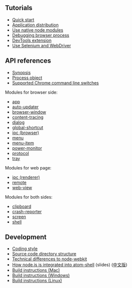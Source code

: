 ## Tutorials

* [Quick start](tutorial/quick-start.md)
* [Application distribution](tutorial/application-distribution.md)
* [Use native node modules](tutorial/use-native-node-modules.md)
* [Debugging browser process](tutorial/debugging-browser-process.md)
* [DevTools extension](tutorial/devtools-extension.md)
* [Use Selenium and WebDriver](tutorial/use-selenium-and-webdriver.md)

## API references

* [Synopsis](api/synopsis.md)
* [Process object](api/process.md)
* [Supported Chrome command line switches](api/chrome-command-line-switches.md)

Modules for browser side:

* [app](api/app.md)
* [auto-updater](api/auto-updater.md)
* [browser-window](api/browser-window.md)
* [content-tracing](api/content-tracing.md)
* [dialog](api/dialog.md)
* [global-shortcut](api/global-shortcut.md)
* [ipc (browser)](api/ipc-browser.md)
* [menu](api/menu.md)
* [menu-item](api/menu-item.md)
* [power-monitor](api/power-monitor.md)
* [protocol](api/protocol.md)
* [tray](api/tray.md)

Modules for web page:

* [ipc (renderer)](api/ipc-renderer.md)
* [remote](api/remote.md)
* [web-view](api/web-view.md)

Modules for both sides:

* [clipboard](api/clipboard.md)
* [crash-reporter](api/crash-reporter.md)
* [screen](api/screen.md)
* [shell](api/shell.md)

## Development

* [Coding style](development/coding-style.md)
* [Source code directory structure](development/source-code-directory-structure.md)
* [Technical differences to node-webkit](development/atom-shell-vs-node-webkit.md)
* [How node.js is integrated into atom-shell](https://speakerdeck.com/zcbenz/practice-on-embedding-node-dot-js-into-atom-editor) (slides) ([中文版](http://2014.jsconf.cn/slides/Practice%20on%20embedding%20Node.js%20into%20Atom%20Editor.pdf
))
* [Build instructions (Mac)](development/build-instructions-mac.md)
* [Build instructions (Windows)](development/build-instructions-windows.md)
* [Build instructions (Linux)](development/build-instructions-linux.md)
